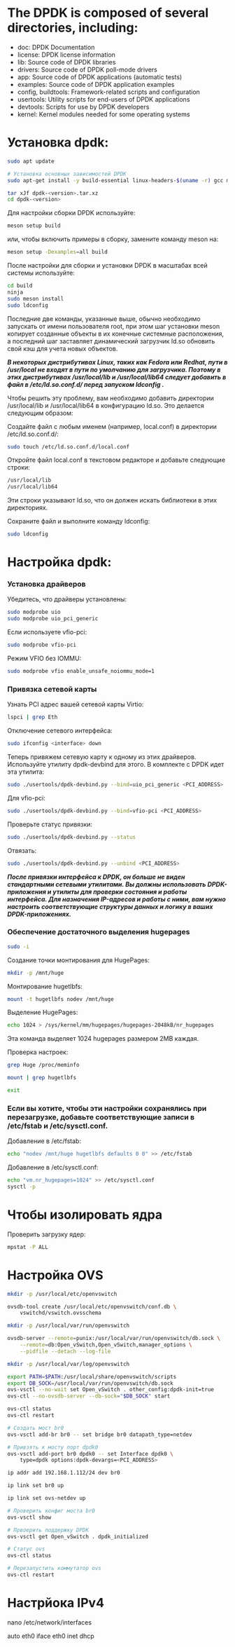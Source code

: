 # The DPDK is composed of several directories, including:

- doc: DPDK Documentation
- license: DPDK license information
- lib: Source code of DPDK libraries
- drivers: Source code of DPDK poll-mode drivers
- app: Source code of DPDK applications (automatic tests)
- examples: Source code of DPDK application examples
- config, buildtools: Framework-related scripts and configuration
- usertools: Utility scripts for end-users of DPDK applications
- devtools: Scripts for use by DPDK developers
- kernel: Kernel modules needed for some operating systems

# Установка dpdk:

```sh
sudo apt update
```

```sh
# Установка основных зависимостей DPDK
sudo apt-get install -y build-essential linux-headers-$(uname -r) gcc make cmake pkg-config libpcap-dev libnuma-dev libelf-dev libdwarf-dev python3-pyelftools meson ninja-build libssl-dev libnl-3-dev libudev-dev
```

```sh
tar xJf dpdk-<version>.tar.xz
cd dpdk-<version>
```

Для настройки сборки DPDK используйте:
```sh
meson setup build
```

или, чтобы включить примеры в сборку, замените команду meson на:
```sh
meson setup -Dexamples=all build
```

После настройки для сборки и установки DPDK в масштабах всей системы используйте:
```sh
cd build
ninja
sudo meson install
sudo ldconfig
```

Последние две команды, указанные выше, обычно необходимо запускать от имени пользователя root, при этом шаг установки meson копирует созданные объекты в их конечные системные расположения, а последний шаг заставляет динамический загрузчик ld.so обновить свой кэш для учета новых объектов.

***В некоторых дистрибутивах Linux, таких как Fedora или Redhat, пути в /usr/local не входят в пути по умолчанию для загрузчика. Поэтому в этих дистрибутивах /usr/local/lib и /usr/local/lib64 следует добавить в файл в /etc/ld.so.conf.d/ перед запуском ldconfig .***

Чтобы решить эту проблему, вам необходимо добавить директории /usr/local/lib и /usr/local/lib64 в конфигурацию ld.so. Это делается следующим образом:

Создайте файл с любым именем (например, local.conf) в директории /etc/ld.so.conf.d/:
```sh
sudo touch /etc/ld.so.conf.d/local.conf
```

Откройте файл local.conf в текстовом редакторе и добавьте следующие строки:
```sh
/usr/local/lib
/usr/local/lib64
```
Эти строки указывают ld.so, что он должен искать библиотеки в этих директориях.

Сохраните файл и выполните команду ldconfig:
```sh
sudo ldconfig
```

# Настройка dpdk:

### Установка драйверов

Убедитесь, что драйверы установлены:
```sh
sudo modprobe uio
sudo modprobe uio_pci_generic
```

Если используете vfio-pci:
```sh
sudo modprobe vfio-pci
```

Режим VFIO без IOMMU:
```sh
sudo modprobe vfio enable_unsafe_noiommu_mode=1
```

### Привязка сетевой карты

Узнать PCI адрес вашей сетевой карты Virtio:
```sh
lspci | grep Eth
```

Отключение сетевого интерфейса:
```sh
sudo ifconfig <interface> down
```

Теперь привяжем сетевую карту к одному из этих драйверов. Используйте утилиту dpdk-devbind для этого. В комплекте с DPDK идет эта утилита:
```sh
sudo ./usertools/dpdk-devbind.py --bind=uio_pci_generic <PCI_ADDRESS>
```

Для vfio-pci:
```sh
sudo ./usertools/dpdk-devbind.py --bind=vfio-pci <PCI_ADDRESS>
```

Проверьте статус привязки:
```sh
sudo ./usertools/dpdk-devbind.py --status
```

Отвязать:
```sh
sudo ./usertools/dpdk-devbind.py --unbind <PCI_ADDRESS>
```

***После привязки интерфейса к DPDK, он больше не виден стандартными сетевыми утилитами. Вы должны использовать DPDK-приложения и утилиты для проверки состояния и работы интерфейса. Для назначения IP-адресов и работы с ними, вам нужно настроить соответствующие структуры данных и логику в ваших DPDK-приложениях.***

### Обеспечение достаточного выделения hugepages

```sh
sudo -i
```

Создание точки монтирования для HugePages:
```sh
mkdir -p /mnt/huge
```

Монтирование hugetlbfs:
```sh
mount -t hugetlbfs nodev /mnt/huge
```

Выделение HugePages:
```sh
echo 1024 > /sys/kernel/mm/hugepages/hugepages-2048kB/nr_hugepages
```
Эта команда выделяет 1024 hugepages размером 2MB каждая.

Проверка настроек:
```sh
grep Huge /proc/meminfo
```

```sh
mount | grep hugetlbfs
```

```sh
exit
```

### Если вы хотите, чтобы эти настройки сохранялись при перезагрузке, добавьте соответствующие записи в /etc/fstab и /etc/sysctl.conf.

Добавление в /etc/fstab:
```sh
echo "nodev /mnt/huge hugetlbfs defaults 0 0" >> /etc/fstab
```

Добавление в /etc/sysctl.conf:
```sh
echo "vm.nr_hugepages=1024" >> /etc/sysctl.conf
sysctl -p
```

# Чтобы изолировать ядра

Проверить загрузку ядер:
```sh
mpstat -P ALL
```

# Настройка OVS

```sh
mkdir -p /usr/local/etc/openvswitch

ovsdb-tool create /usr/local/etc/openvswitch/conf.db \
    vswitchd/vswitch.ovsschema
```

```sh
mkdir -p /usr/local/var/run/openvswitch

ovsdb-server --remote=punix:/usr/local/var/run/openvswitch/db.sock \
    --remote=db:Open_vSwitch,Open_vSwitch,manager_options \
    --pidfile --detach --log-file

mkdir -p /usr/local/var/log/openvswitch
```

```sh
export PATH=$PATH:/usr/local/share/openvswitch/scripts
export DB_SOCK=/usr/local/var/run/openvswitch/db.sock
ovs-vsctl --no-wait set Open_vSwitch . other_config:dpdk-init=true
ovs-ctl --no-ovsdb-server --db-sock="$DB_SOCK" start
```

```sh
ovs-ctl status
ovs-ctl restart
```

```sh
# Создать мост br0
ovs-vsctl add-br br0 -- set bridge br0 datapath_type=netdev

# Привзять к мосту порт dpdk0
ovs-vsctl add-port br0 dpdk0 -- set Interface dpdk0 \
    type=dpdk options:dpdk-devargs=<PCI_ADDRESS>

ip addr add 192.168.1.112/24 dev br0

ip link set br0 up

ip link set ovs-netdev up
```

```sh
# Проверить конфиг моста br0
ovs-vsctl show

# Првоерить поддержку DPDK
ovs-vsctl get Open_vSwitch . dpdk_initialized
```

```sh
# Статус ovs
ovs-ctl status

# Перезапустить коммутатор ovs
ovs-ctl restart
```

# Настрйока IPv4
nano /etc/network/interfaces

auto eth0
iface eth0 inet dhcp

